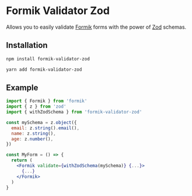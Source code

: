 # Formik Validator Zod

Allows you to easily validate [Formik](https://github.com/jaredpalmer/formik)
forms with the power of [Zod](https://github.com/colinhacks/zod) schemas.

## Installation

```sh
npm install formik-validator-zod

yarn add formik-validator-zod
```

## Example

```jsx
import { Formik } from 'formik'
import { z } from 'zod'
import { withZodSchema } from 'formik-validator-zod'

const mySchema = z.object({
  email: z.string().email(),
  name: z.string(),
  age: z.number(),
})

const MyForm = () => {
  return (
    <Formik validate={withZodSchema(mySchema)} {...}>
      {...}
    </Formik>
  )
}
```
